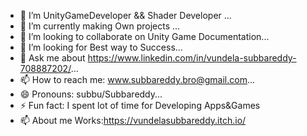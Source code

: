 
- 🔭 I’m UnityGameDeveloper && Shader Developer ...
- 🌱 I’m currently making Own projects ...
- 👯 I’m looking to collaborate on Unity Game Documentation...
- 🤔 I’m looking for Best way to Success...
- 💬 Ask me about https://www.linkedin.com/in/vundela-subbareddy-708887202/...
- 📫 How to reach me: www.subbareddy.bro@gmail.com...
- 😄 Pronouns: subbu/Subbareddy...
- ⚡ Fun fact: I spent lot of time for Developing Apps&Games
- 📫 About me Works:https://vundelasubbareddy.itch.io/

